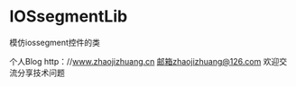 # IOSsegmentLib
模仿iossegment控件的类

个人Blog
http：//www.zhaojizhuang.cn
邮箱zhaojizhuang@126.com
欢迎交流分享技术问题
